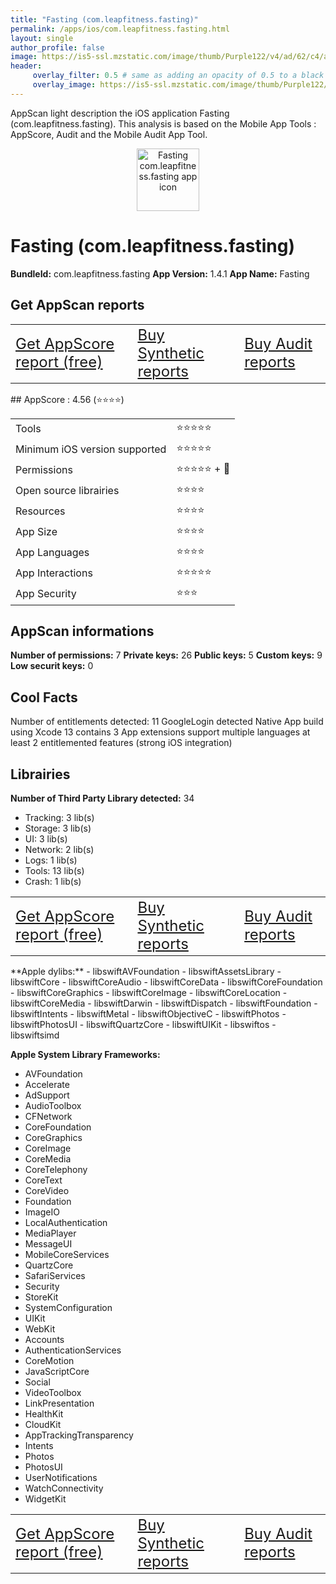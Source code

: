 ```yaml
---
title: "Fasting (com.leapfitness.fasting)"
permalink: /apps/ios/com.leapfitness.fasting.html
layout: single
author_profile: false
image: https://is5-ssl.mzstatic.com/image/thumb/Purple122/v4/ad/62/c4/ad62c49d-14b6-1cb4-5abe-6133996b1d19/AppIcon-0-0-1x_U007emarketing-0-0-0-7-0-0-sRGB-0-0-0-GLES2_U002c0-512MB-85-220-0-0.png/512x512bb.jpg
header: 
     overlay_filter: 0.5 # same as adding an opacity of 0.5 to a black background
     overlay_image: https://is5-ssl.mzstatic.com/image/thumb/Purple122/v4/ad/62/c4/ad62c49d-14b6-1cb4-5abe-6133996b1d19/AppIcon-0-0-1x_U007emarketing-0-0-0-7-0-0-sRGB-0-0-0-GLES2_U002c0-512MB-85-220-0-0.png/512x512bb.jpg
---
```

AppScan light description the iOS application Fasting (com.leapfitness.fasting). This analysis is based on the Mobile App Tools : AppScore, Audit and the Mobile Audit App Tool.

  
  
<div style="text-align: center;"><img src="https://is5-ssl.mzstatic.com/image/thumb/Purple122/v4/ad/62/c4/ad62c49d-14b6-1cb4-5abe-6133996b1d19/AppIcon-0-0-1x_U007emarketing-0-0-0-7-0-0-sRGB-0-0-0-GLES2_U002c0-512MB-85-220-0-0.png/512x512bb.jpg" width="100" height="100" alt="Fasting com.leapfitness.fasting app icon"></div>  
  
# Fasting (com.leapfitness.fasting)

**BundleId:** com.leapfitness.fasting
**App Version:** 1.4.1
**App Name:** Fasting


## Get AppScan reports
<table>
	<tr>
	<td> <a target="_blank" id="get-appscore-report" href="/appscore-evaluation-appstore-one-app.html?bundleID=com.leapfitness.fasting" class="btn btn--inverse" style="font-size: 1.5em;"> Get AppScore report (free)</a> </td>
	<td> <a target="_blank" id="get-synthetic-reports" href="/appstore-app.html?bundleID=com.leapfitness.fasting" class="btn btn--info" style="font-size: 1.5em;"> Buy Synthetic reports</a></td>
	<td> <a target="_blank" id="get-audit-reports" href="/appstore-app.html?bundleID=com.leapfitness.fasting" class="btn btn--success" style="font-size: 1.5em;"> Buy Audit reports</a>  </td>
</tr></table>
## AppScore : 4.56 (⭐️⭐️⭐️⭐️) 

<table>
<tr><td> Tools </td><td> ⭐️⭐️⭐️⭐️⭐️ </td></tr>
<tr><td> Minimum iOS version supported </td><td> ⭐️⭐️⭐️⭐️⭐️ </td></tr>
<tr><td> Permissions </td><td> ⭐️⭐️⭐️⭐️⭐️ + 🌟 </td></tr>
<tr><td> Open source librairies </td><td> ⭐️⭐️⭐️⭐️ </td></tr>
<tr><td> Resources </td><td> ⭐️⭐️⭐️⭐️ </td></tr>
<tr><td> App Size </td><td> ⭐️⭐️⭐️⭐️ </td></tr>
<tr><td> App Languages </td><td> ⭐️⭐️⭐️⭐️ </td></tr>
<tr><td> App Interactions </td><td> ⭐️⭐️⭐️⭐️⭐️ </td></tr>
<tr><td> App Security </td><td> ⭐️⭐️⭐️ </td></tr>
</table>

  
  
## AppScan informations 

**Number of permissions:** 7
**Private keys:** 26
**Public keys:** 5
**Custom keys:** 9
**Low securit keys:** 0
  


## Cool Facts

Number of entitlements detected: 11
GoogleLogin detected
Native App
build using Xcode 13
contains 3 App extensions
support multiple languages
at least 2 entitlemented features (strong iOS integration)
  


## Librairies 
**Number of Third Party Library detected:** 34
- Tracking: 3 lib(s)
- Storage: 3 lib(s)
- UI: 3 lib(s)
- Network: 2 lib(s)
- Logs: 1 lib(s)
- Tools: 13 lib(s)
- Crash: 1 lib(s)

<table>
	<tr>
	<td> <a target="_blank" id="get-appscore-report" href="/appscore-evaluation-appstore-one-app.html?bundleID=com.leapfitness.fasting" class="btn btn--inverse" style="font-size: 1.5em;"> Get AppScore report (free)</a> </td>
	<td> <a target="_blank" id="get-synthetic-reports" href="/appstore-app.html?bundleID=com.leapfitness.fasting" class="btn btn--info" style="font-size: 1.5em;"> Buy Synthetic reports</a></td>
	<td> <a target="_blank" id="get-audit-reports" href="/appstore-app.html?bundleID=com.leapfitness.fasting" class="btn btn--success" style="font-size: 1.5em;"> Buy Audit reports</a>  </td>
</tr></table>
**Apple dylibs:**
- libswiftAVFoundation
- libswiftAssetsLibrary
- libswiftCore
- libswiftCoreAudio
- libswiftCoreData
- libswiftCoreFoundation
- libswiftCoreGraphics
- libswiftCoreImage
- libswiftCoreLocation
- libswiftCoreMedia
- libswiftDarwin
- libswiftDispatch
- libswiftFoundation
- libswiftIntents
- libswiftMetal
- libswiftObjectiveC
- libswiftPhotos
- libswiftPhotosUI
- libswiftQuartzCore
- libswiftUIKit
- libswiftos
- libswiftsimd


**Apple System Library Frameworks:**
- AVFoundation
- Accelerate
- AdSupport
- AudioToolbox
- CFNetwork
- CoreFoundation
- CoreGraphics
- CoreImage
- CoreMedia
- CoreTelephony
- CoreText
- CoreVideo
- Foundation
- ImageIO
- LocalAuthentication
- MediaPlayer
- MessageUI
- MobileCoreServices
- QuartzCore
- SafariServices
- Security
- StoreKit
- SystemConfiguration
- UIKit
- WebKit
- Accounts
- AuthenticationServices
- CoreMotion
- JavaScriptCore
- Social
- VideoToolbox
- LinkPresentation
- HealthKit
- CloudKit
- AppTrackingTransparency
- Intents
- Photos
- PhotosUI
- UserNotifications
- WatchConnectivity
- WidgetKit


  
<table>
	<tr>
	<td> <a target="_blank" id="get-appscore-report" href="/appscore-evaluation-appstore-one-app.html?bundleID=com.leapfitness.fasting" class="btn btn--inverse" style="font-size: 1.5em;"> Get AppScore report (free)</a> </td>
	<td> <a target="_blank" id="get-synthetic-reports" href="/appstore-app.html?bundleID=com.leapfitness.fasting" class="btn btn--info" style="font-size: 1.5em;"> Buy Synthetic reports</a></td>
	<td> <a target="_blank" id="get-audit-reports" href="/appstore-app.html?bundleID=com.leapfitness.fasting" class="btn btn--success" style="font-size: 1.5em;"> Buy Audit reports</a>  </td>
</tr></table>


